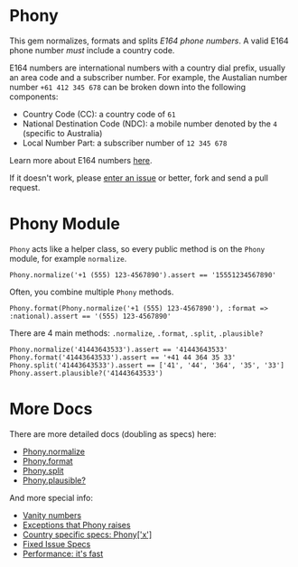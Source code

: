 # Phony

This gem normalizes, formats and splits *E164 phone numbers*. A valid E164 phone number *must* include a country code.

E164 numbers are international numbers with a country dial prefix, usually an area code and a subscriber number. For example, the Austalian number number `+61 412 345 678` can be broken down into the following components:

* Country Code (CC): a country code of `61`
* National Destination Code (NDC): a mobile number denoted by the `4` (specific to Australia)
* Local Number Part: a subscriber number of `12 345 678`

Learn more about E164 numbers [here](http://en.wikipedia.org/wiki/E.164).

If it doesn't work, please [enter an issue](http://github.com/floere/phony/issues) or better, fork and send a pull request.

# Phony Module

`Phony` acts like a helper class, so every public method is on the `Phony` module, for example `normalize`.

    Phony.normalize('+1 (555) 123-4567890').assert == '15551234567890'

Often, you combine multiple `Phony` methods.

    Phony.format(Phony.normalize('+1 (555) 123-4567890'), :format => :national).assert == '(555) 123-4567890'

There are 4 main methods: `.normalize`, `.format`, `.split`, `.plausible?`

    Phony.normalize('41443643533').assert == '41443643533'
    Phony.format('41443643533').assert == '+41 44 364 35 33'
    Phony.split('41443643533').assert == ['41', '44', '364', '35', '33']
    Phony.assert.plausible?('41443643533')

# More Docs

There are more detailed docs (doubling as specs) here:

* [Phony.normalize](./normalize.md)
* [Phony.format](./format.md)
* [Phony.split](./split.md)
* [Phony.plausible?](./plausibility.md)

And more special info:

* [Vanity numbers](./vanity.md)
* [Exceptions that Phony raises](./exceptions.md)
* [Country specific specs: Phony['x']](./country-specific.md)
* [Fixed Issue Specs](./issues.md)
* [Performance: it's fast](./performance.md)